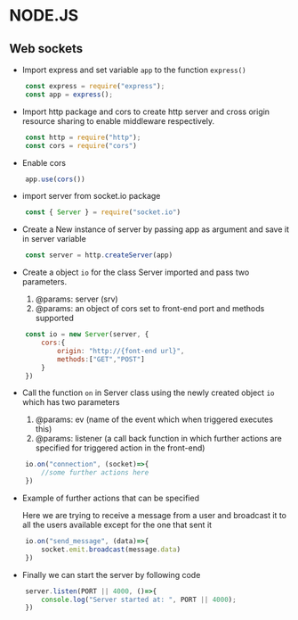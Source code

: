 # NODE.JS

## Web sockets

- Import express and set variable ```app``` to the function ```express()```

```js
    const express = require("express");
    const app = express();
```

- Import http package and cors to create http server and cross origin resource sharing to enable middleware respectively.

```js
    const http = require("http");
    const cors = require("cors")
```

- Enable cors

```js
    app.use(cors())
```

- import server from socket.io package

```js
    const { Server } = require("socket.io")
```

- Create a New instance of server by passing app as argument and save it in server variable

```js 
    const server = http.createServer(app)
```

- Create a object ```io``` for the class Server imported and pass two parameters.
    
    1. @params: server (srv) 
    1. @params: an object of cors set to front-end port and methods supported

```js
    const io = new Server(server, {
        cors:{
            origin: "http://{font-end url}",
            methods:["GET","POST"] 
        }
    })
```

- Call the function ```on``` in Server class using the newly created object ```io``` which has two parameters

    1. @params: ev (name of the event which when triggered executes this)
    2. @params: listener (a call back function in which further actions are specified for triggered action in the front-end)

```js
    io.on("connection", (socket)=>{
        //some further actions here
    })
```

- Example of further actions that can be specified

    Here we are trying to receive a message from a user and broadcast it to all the users available except for the one that sent it

```js
    io.on("send_message", (data)=>{
        socket.emit.broadcast(message.data)
    })
```

- Finally we can start the server by following code

```js
    server.listen(PORT || 4000, ()=>{
        console.log("Server started at: ", PORT || 4000);
    })
```

